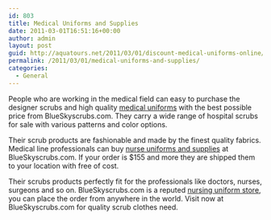```yaml
---
id: 803
title: Medical Uniforms and Supplies
date: 2011-03-01T16:51:16+00:00
author: admin
layout: post
guid: http://aquatours.net/2011/03/01/discount-medical-uniforms-online/
permalink: /2011/03/01/medical-uniforms-and-supplies/
categories:
  - General
---
```

People who are working in the medical field can easy to purchase the designer scrubs and high quality [medical uniforms](http://www.blueskyscrubs.com/categories/Scrubs/Scrubs-for-Men/) with the best possible price from BlueSkyscrubs.com. They carry a wide range of hospital scrubs for sale with various patterns and color options.

Their scrub products are fashionable and made by the finest quality fabrics. Medical line professionals can buy [nurse uniforms and supplies](http://www.blueskyscrubs.com) at BlueSkyscrubs.com. If your order is $155 and more they are shipped them to your location with free of cost.

Their scrubs products perfectly fit for the professionals like doctors, nurses, surgeons and so on. BlueSkyscrubs.com is a reputed [nursing uniform store](http://www.blueskyscrubs.com/categories/Scrubs/Scrubs-for-Women/Original-Scrubs/), you can place the order from anywhere in the world. Visit now at BlueSkyscrubs.com for quality scrub clothes need.